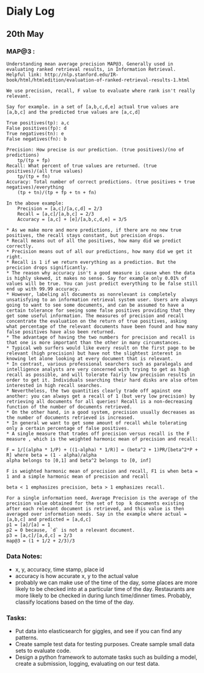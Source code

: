 # Dialy Log

## 20th May

### MAP@3 :
    Understanding mean average precision MAP@3. Generally used in evaluating ranked retrieval results, in Information Retrieval.
    Helpful link: http://nlp.stanford.edu/IR-book/html/htmledition/evaluation-of-ranked-retrieval-results-1.html
    
    We use precision, recall, F value to evaluate where rank isn't really relevant.
    
    Say for example. in a set of [a,b,c,d,e] actual true values are [a,b,c] and the predicted true values are [a,c,d]
    
    True positives(tp): a,c
    False positives(fp): d
    True negatives(tn): e
    False negatives(fn): b
    
    Precision: How precise is our prediction. (true positives)/(no of predictions)
        tp/(tp + fp)
    Recall: What percent of true values are returned. (true positives)/(all true values)
        tp/(tp + fn)
    Accuracy: Total number of correct predictions. (true positives + true negatives)/everything
        (tp + tn)/(tp + fp + tn + fn)
    
    In the above example:
        Precision = [a,c]/[a,c,d] = 2/3
        Recall = [a,c]/[a,b,c] = 2/3 
        Accuracy = [a,c] + [e]/[a,b,c,d,e] = 3/5
        
    * As we make more and more predictions, if there are no new true positives, the recall stays constant, but precision drops.
    * Recall means out of all the positives, how many did we predict correctly.
    * Precision means out of all our predictions, how many did we get it right.
    * Recall is 1 if we return everything as a prediction. But the precicion drops significantly.
    * The reason why accuracy isn't a good measure is cause when the data is highly skewed, it makes no sense. Say for example only 0.01% of values will be true. You can just predict everything to be false still end up with 99.99 accuracy.
    * However, labeling all documents as nonrelevant is completely unsatisfying to an information retrieval system user. Users are always going to want to see some documents, and can be assumed to have a certain tolerance for seeing some false positives providing that they get some useful information. The measures of precision and recall concentrate the evaluation on the return of true positives, asking what percentage of the relevant documents have been found and how many false positives have also been returned.
    * The advantage of having the two numbers for precision and recall is that one is more important than the other in many circumstances. 
    * Typical web surfers would like every result on the first page to be relevant (high precision) but have not the slightest interest in knowing let alone looking at every document that is relevant. 
    * In contrast, various professional searchers such as paralegals and intelligence analysts are very concerned with trying to get as high recall as possible, and will tolerate fairly low precision results in order to get it. Individuals searching their hard disks are also often interested in high recall searches. 
    * Nevertheless, the two quantities clearly trade off against one another: you can always get a recall of 1 (but very low precision) by retrieving all documents for all queries! Recall is a non-decreasing function of the number of documents retrieved. 
    * On the other hand, in a good system, precision usually decreases as the number of documents retrieved is increased. 
    * In general we want to get some amount of recall while tolerating only a certain percentage of false positives.
    * A single measure that trades off precision versus recall is the F measure , which is the weighted harmonic mean of precision and recall:
    
    F = 1/[(alpha * 1/P) + ((1-alpha) * 1/R)] = (beta^2 + 1)PR/[beta^2*P + R] where beta = (1 - alpha)/alpha
    alpha belongs to [0,1] and beta^2 belongs to [0, inf]
    
    F is weighted harmonic mean of precision and recall, F1 is when beta = 1 and a simple harmonic mean of precision and recall
    
    beta < 1 emphasizes precision, beta > 1 emphasizes recall.
    
    For a single information need, Average Precision is the average of the precision value obtained for the set of top  k documents existing after each relevant document is retrieved, and this value is then averaged over information needs. Say in the example where actual = [a,b,c] and predicted = [a,d,c]
    p1 = [a]/[a] = 1
    p2 = 0 because, `d` is not a relevant document.
    p3 = [a,c]/[a,d,c] = 2/3
    map@3 = (1 + 1/2 + 2/3)/3


### Data Notes:

* x, y, accuracy, time stamp, place id
* accuracy is how accurate x, y to the actual value
* probably we can make use of the time of the day, some places are more likely to be checked into at a particular time of the day. Restaurants are more likely to be checked in during lunch time/dinner times. Probably, classify locations based on the time of the day.

### Tasks:
* Put data into elasticsearch for giggles, and see if you can find any patterns.
* Create sample test data for testing purposes. Create sample small data sets to evaluate code.
* Design a python framework to automate tasks such as building a model, create a submission, logging, evaluating on our test data.
